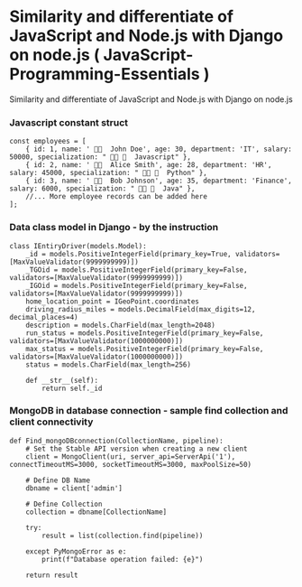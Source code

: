 # Similarity and differentiate of JavaScript and Node.js with Django on node.js ( JavaScript-Programming-Essentials )
Similarity and differentiate of JavaScript and Node.js with Django on node.js

### Javascript constant struct 

```
const employees = [
    { id: 1, name: ' 🧸💬  John Doe', age: 30, department: 'IT', salary: 50000, specialization: " 👧💬 🎈  Javascript" },
    { id: 2, name: ' 🦭💬  Alice Smith', age: 28, department: 'HR', salary: 45000, specialization: " 👧💬 🎈  Python" },
    { id: 3, name: ' 🐐💬  Bob Johnson', age: 35, department: 'Finance', salary: 6000, specialization: " 👧💬 🎈  Java" },
    //... More employee records can be added here 
];
```

### Data class model in Django - by the instruction

```
class IEntiryDriver(models.Model):
    _id = models.PositiveIntegerField(primary_key=True, validators=[MaxValueValidator(9999999999)])
    _TGOid = models.PositiveIntegerField(primary_key=False, validators=[MaxValueValidator(9999999999)])
    _IGOid = models.PositiveIntegerField(primary_key=False, validators=[MaxValueValidator(9999999999)])
    home_location_point = IGeoPoint.coordinates
    driving_radius_miles = models.DecimalField(max_digits=12, decimal_places=4)
    description = models.CharField(max_length=2048)
    run_status = models.PositiveIntegerField(primary_key=False, validators=[MaxValueValidator(1000000000)])
    max_status = models.PositiveIntegerField(primary_key=False, validators=[MaxValueValidator(1000000000)])
    status = models.CharField(max_length=256)
    
    def __str__(self):
        return self._id
```

### MongoDB in database connection - sample find collection and client connectivity

```
def Find_mongoDBconnection(CollectionName, pipeline):
    # Set the Stable API version when creating a new client
    client = MongoClient(uri, server_api=ServerApi('1'), connectTimeoutMS=3000, socketTimeoutMS=3000, maxPoolSize=50)
    
    # Define DB Name
    dbname = client['admin']
    
    # Define Collection
    collection = dbname[CollectionName]
    
    try:
        result = list(collection.find(pipeline))
        
    except PyMongoError as e:
        print(f"Database operation failed: {e}")
    
    return result
```
